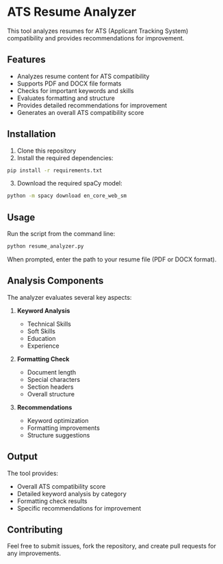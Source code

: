 # ATS Resume Analyzer

This tool analyzes resumes for ATS (Applicant Tracking System) compatibility and provides recommendations for improvement.

## Features

- Analyzes resume content for ATS compatibility
- Supports PDF and DOCX file formats
- Checks for important keywords and skills
- Evaluates formatting and structure
- Provides detailed recommendations for improvement
- Generates an overall ATS compatibility score

## Installation

1. Clone this repository
2. Install the required dependencies:
```bash
pip install -r requirements.txt
```
3. Download the required spaCy model:
```bash
python -m spacy download en_core_web_sm
```

## Usage

Run the script from the command line:
```bash
python resume_analyzer.py
```

When prompted, enter the path to your resume file (PDF or DOCX format).

## Analysis Components

The analyzer evaluates several key aspects:

1. **Keyword Analysis**
   - Technical Skills
   - Soft Skills
   - Education
   - Experience

2. **Formatting Check**
   - Document length
   - Special characters
   - Section headers
   - Overall structure

3. **Recommendations**
   - Keyword optimization
   - Formatting improvements
   - Structure suggestions

## Output

The tool provides:
- Overall ATS compatibility score
- Detailed keyword analysis by category
- Formatting check results
- Specific recommendations for improvement

## Contributing

Feel free to submit issues, fork the repository, and create pull requests for any improvements.
